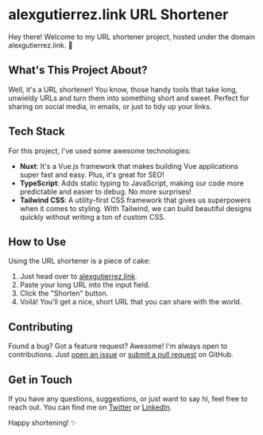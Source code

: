 # alexgutierrez.link URL Shortener

Hey there! Welcome to my URL shortener project, hosted under the domain alexgutierrez.link. 🚀

## What's This Project About?

Well, it's a URL shortener! You know, those handy tools that take long, unwieldy URLs and turn them into something short and sweet. Perfect for sharing on social media, in emails, or just to tidy up your links.

## Tech Stack

For this project, I've used some awesome technologies:

- **Nuxt**: It's a Vue.js framework that makes building Vue applications super fast and easy. Plus, it's great for SEO!
- **TypeScript**: Adds static typing to JavaScript, making our code more predictable and easier to debug. No more surprises!
- **Tailwind CSS**: A utility-first CSS framework that gives us superpowers when it comes to styling. With Tailwind, we can build beautiful designs quickly without writing a ton of custom CSS.

## How to Use

Using the URL shortener is a piece of cake:

1. Just head over to [alexgutierrez.link](https://alexgutierrez.link).
2. Paste your long URL into the input field.
3. Click the "Shorten" button.
4. Voilà! You'll get a nice, short URL that you can share with the world.

## Contributing

Found a bug? Got a feature request? Awesome! I'm always open to contributions. Just [open an issue](https://github.com/alexgtl/url-shortener-frontend/issues) or [submit a pull request](https://github.com/your-username/your-project/pulls) on GitHub.

## Get in Touch

If you have any questions, suggestions, or just want to say hi, feel free to reach out. You can find me on [Twitter](https://twitter.com/cebolladigital) or [LinkedIn](https://www.linkedin.com/in/alex-gtl/).

Happy shortening! ✨
